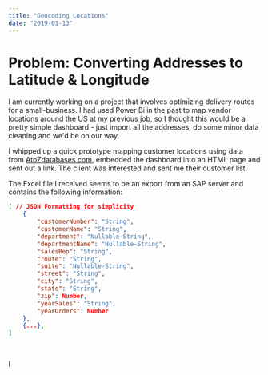 ```yaml
---
title: "Geocoding Locations"
date: "2019-01-13"
---
```


# Problem: Converting Addresses to Latitude & Longitude

I am currently working on a project that involves optimizing delivery routes for a small-business. I had used Power Bi in the past to map vendor locations around the US at my previous job, so I thought this would be a pretty simple dashboard - just import all the addresses, do some minor data cleaning and we'd be on our way.

I whipped up a quick prototype mapping customer locations using data from [AtoZdatabases.com](https://www-atozdatabases-com.kclibrary.idm.oclc.org/usbusinessdatabase), embedded the dashboard into an HTML page and sent out a link. The client was interested and sent me their customer list.

The Excel file I received seems to be an export from an SAP server and contains the following information:

```json
[ // JSON Formatting for simplicity
    {
        "customerNumber": "String", 
        "customerName": "String", 
        "department": "Nullable-String",
        "departmentName": "Nullable-String",
        "salesRep": "String", 
        "route": "String", 
        "suite": "Nullable-String",
        "street": "String", 
        "city": "String", 
        "state": "String", 
        "zip": Number,
        "yearSales": "String", 
        "yearOrders": Number
    },
    {...},
]
```
<br/>

I 
